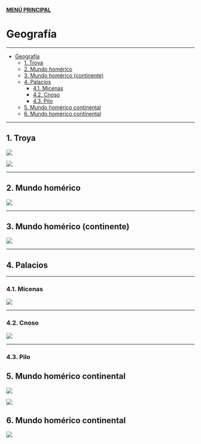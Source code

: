 [**MENÚ PRINCIPAL**](index.md)

# Geografía

---

- [Geografía](#geografía)
  - [1. Troya](#1-troya)
  - [2. Mundo homérico](#2-mundo-homérico)
  - [3. Mundo homérico (continente)](#3-mundo-homérico-continente)
  - [4. Palacios](#4-palacios)
    - [4.1. Micenas](#41-micenas)
    - [4.2. Cnoso](#42-cnoso)
    - [4.3. Pilo](#43-pilo)
  - [5. Mundo homérico continental](#5-mundo-homérico-continental)
  - [6. Mundo homérico continental](#6-mundo-homérico-continental)


---

## 1. Troya

![](Mapas/N_Talbert_019_Troya.png)

![](Mapas/N_Talbert_020_Troya.png)

---

## 2. Mundo homérico

![](Mapas/N_Talbert_028_Homer.png)

---

## 3. Mundo homérico (continente)

![](Mapas/N_Talbert_029_Homer_Continent.png)


---

## 4. Palacios

---

### 4.1. Micenas


![](Mapas/N_Talbert_026_Micenas.png)

---

### 4.2. Cnoso


![](Mapas/N_Talbert_025_Cnoso.png)

---

### 4.3. Pilo


## 5. Mundo homérico continental

![](Mapas/Homeric_World.png)

<!-- Image Map Generated by http://www.image-map.net/ -->
<img src="Homeric_World.png" usemap="#image-map">

<map name="image-map">
    <area target="_self" alt="Micenas" title="Micenas" href="" coords="658,1011,25" shape="circle">
    <area target="_self" alt="Argos" title="Argos" href="" coords="NaN" shape="circle">
    <area target="_self" alt="Tebas" title="Tebas" href="" coords="776,856,NaN" shape="circle">
</map>


## 6. Mundo homérico continental

![](Mapas/Mainland_Homeric_Poems.png)